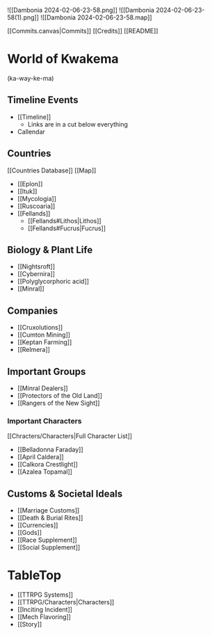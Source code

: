 ![[Dambonia 2024-02-06-23-58.png]]
![[Dambonia 2024-02-06-23-58(1).png]]
![[Dambonia 2024-02-06-23-58.map]]

[[Commits.canvas|Commits]]
[[Credits]]
[[README]]
# World of Kwakema
(ka-way-ke-ma)

## Timeline Events
- [[Timeline]]
	- Links are in a cut below everything
- Callendar

## Countries
[[Countries Database]]
[[Map]]
- [[Eplon]]
- [[Ituk]]
- [[Mycologia]]
- [[Ruscoaria]]
- [[Fellands]]
	- [[Fellands#Lithos|Lithos]]
	- [[Fellands#Fucrus|Fucrus]]

## Biology & Plant Life
- [[Nightsroft]]
- [[Cybernira]]
- [[Polyglycorphoric acid]]
- [[Minral]]

## Companies
- [[Cruxolutions]]
- [[Cumton Mining]]
- [[Keptan Farming]]
- [[Relmera]]

## Important Groups
- [[Minral Dealers]]
- [[Protectors of the Old Land]]
- [[Rangers of the New Sight]]
### Important Characters
[[Chracters/Characters|Full Character List]]
- [[Belladonna Faraday]]
- [[April Caldera]]
- [[Calkora Crestlight]]
- [[Azalea Topamal]]

## Customs & Societal Ideals
- [[Marriage Customs]]
- [[Death & Burial Rites]]
- [[Currencies]]
- [[Gods]]
- [[Race Supplement]]
- [[Social Supplement]]

# TableTop
- [[TTRPG Systems]]
- [[TTRPG/Characters|Characters]]
- [[Inciting Incident]]
- [[Mech Flavoring]]
- [[Story]]